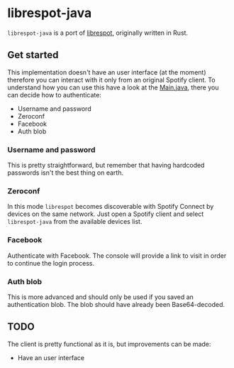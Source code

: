 # librespot-java
`librespot-java` is a port of [librespot](https://github.com/librespot-org/librespot), originally written in Rust.

## Get started
This implementation doesn't have an user interface (at the moment) therefore you can interact with it only from an original Spotify client. To understand how you can use this have a look at the [Main.java](https://github.com/librespot-org/librespot-java/blob/master/src/main/java/org/librespot/spotify/Main.java), there you can decide how to authenticate:
- Username and password
- Zeroconf
- Facebook
- Auth blob

### Username and password
This is pretty straightforward, but remember that having hardcoded passwords isn't the best thing on earth.

### Zeroconf
In this mode `librespot` becomes discoverable with Spotify Connect by devices on the same network. Just open a Spotify client and select `librespot-java` from the available devices list.

### Facebook
Authenticate with Facebook. The console will provide a link to visit in order to continue the login process.

### Auth blob
This is more advanced and should only be used if you saved an authentication blob. The blob should have already been Base64-decoded.

## TODO
The client is pretty functional as it is, but improvements can be made:
- Have an user interface